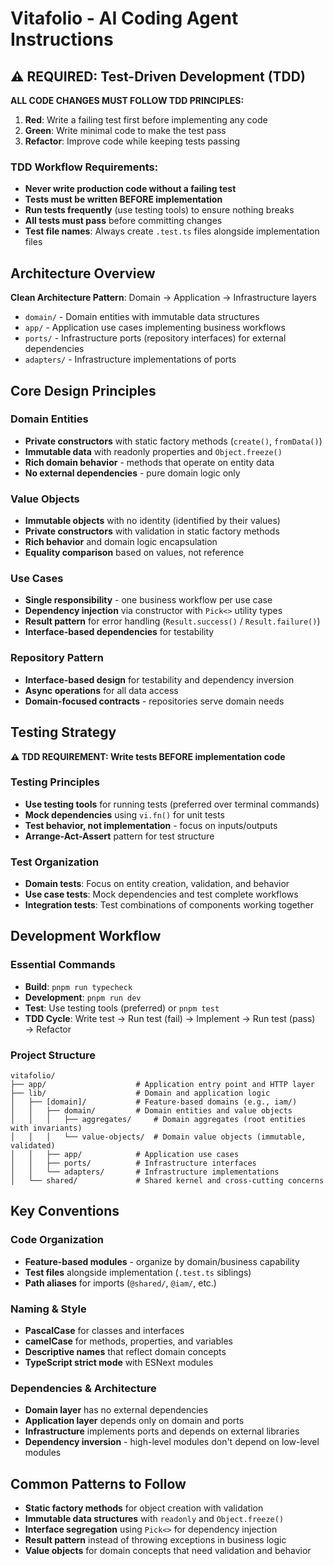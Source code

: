 # Vitafolio - AI Coding Agent Instructions

## ⚠️ REQUIRED: Test-Driven Development (TDD)

**ALL CODE CHANGES MUST FOLLOW TDD PRINCIPLES:**

1. **Red**: Write a failing test first before implementing any code
2. **Green**: Write minimal code to make the test pass
3. **Refactor**: Improve code while keeping tests passing

### TDD Workflow Requirements:

- **Never write production code without a failing test**
- **Tests must be written BEFORE implementation**
- **Run tests frequently** (use testing tools) to ensure nothing breaks
- **All tests must pass** before committing changes
- **Test file names**: Always create `.test.ts` files alongside implementation files

## Architecture Overview

**Clean Architecture Pattern**: Domain → Application → Infrastructure layers

- `domain/` - Domain entities with immutable data structures
- `app/` - Application use cases implementing business workflows
- `ports/` - Infrastructure ports (repository interfaces) for external dependencies
- `adapters/` - Infrastructure implementations of ports

## Core Design Principles

### Domain Entities

- **Private constructors** with static factory methods (`create()`, `fromData()`)
- **Immutable data** with readonly properties and `Object.freeze()`
- **Rich domain behavior** - methods that operate on entity data
- **No external dependencies** - pure domain logic only

### Value Objects

- **Immutable objects** with no identity (identified by their values)
- **Private constructors** with validation in static factory methods
- **Rich behavior** and domain logic encapsulation
- **Equality comparison** based on values, not reference

### Use Cases

- **Single responsibility** - one business workflow per use case
- **Dependency injection** via constructor with `Pick<>` utility types
- **Result pattern** for error handling (`Result.success()` / `Result.failure()`)
- **Interface-based dependencies** for testability

### Repository Pattern

- **Interface-based design** for testability and dependency inversion
- **Async operations** for all data access
- **Domain-focused contracts** - repositories serve domain needs

## Testing Strategy

**⚠️ TDD REQUIREMENT: Write tests BEFORE implementation code**

### Testing Principles

- **Use testing tools** for running tests (preferred over terminal commands)
- **Mock dependencies** using `vi.fn()` for unit tests
- **Test behavior, not implementation** - focus on inputs/outputs
- **Arrange-Act-Assert** pattern for test structure

### Test Organization

- **Domain tests**: Focus on entity creation, validation, and behavior
- **Use case tests**: Mock dependencies and test complete workflows
- **Integration tests**: Test combinations of components working together

## Development Workflow

### Essential Commands

- **Build**: `pnpm run typecheck`
- **Development**: `pnpm run dev`
- **Test**: Use testing tools (preferred) or `pnpm test`
- **TDD Cycle**: Write test → Run test (fail) → Implement → Run test (pass) → Refactor

### Project Structure

```text
vitafolio/
├── app/                    # Application entry point and HTTP layer
├── lib/                    # Domain and application logic
│   ├── [domain]/           # Feature-based domains (e.g., iam/)
│   │   ├── domain/         # Domain entities and value objects
│   │   │   ├── aggregates/     # Domain aggregates (root entities with invariants)
│   │   │   └── value-objects/  # Domain value objects (immutable, validated)
│   │   ├── app/            # Application use cases
│   │   ├── ports/          # Infrastructure interfaces
│   │   └── adapters/       # Infrastructure implementations
│   └── shared/             # Shared kernel and cross-cutting concerns
```

## Key Conventions

### Code Organization

- **Feature-based modules** - organize by domain/business capability
- **Test files** alongside implementation (`.test.ts` siblings)
- **Path aliases** for imports (`@shared/`, `@iam/`, etc.)

### Naming & Style

- **PascalCase** for classes and interfaces
- **camelCase** for methods, properties, and variables
- **Descriptive names** that reflect domain concepts
- **TypeScript strict mode** with ESNext modules

### Dependencies & Architecture

- **Domain layer** has no external dependencies
- **Application layer** depends only on domain and ports
- **Infrastructure** implements ports and depends on external libraries
- **Dependency inversion** - high-level modules don't depend on low-level modules

## Common Patterns to Follow

- **Static factory methods** for object creation with validation
- **Immutable data structures** with `readonly` and `Object.freeze()`
- **Interface segregation** using `Pick<>` for dependency injection
- **Result pattern** instead of throwing exceptions in business logic
- **Value objects** for domain concepts that need validation and behavior
